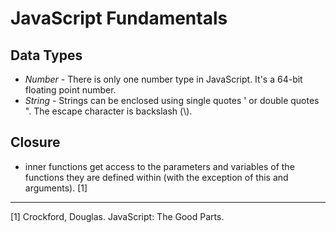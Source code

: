 JavaScript Fundamentals
=======================

Data Types
----------
- _Number_ - There is only one number type in JavaScript. It's a 64-bit floating point number.
- _String_ - Strings can be enclosed using single quotes ' or double quotes ". The escape character is backslash (\\).

Closure
-------
- inner functions get access to the parameters and variables of the functions they are defined within (with the exception of this and arguments). [1]

--------
[1] Crockford, Douglas. JavaScript: The Good Parts.